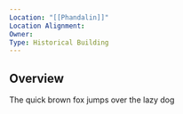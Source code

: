 ```yaml
---
Location: "[[Phandalin]]"
Location Alignment: 
Owner: 
Type: Historical Building
---
```

## Overview
The quick brown fox jumps over the lazy dog


